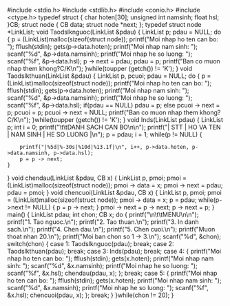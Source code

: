 #include <stdio.h>
#include <stdlib.h>
#include <conio.h>
#include <ctype.h>
typedef struct
{
    char hoten[30];
    unsigned int namsinh;
    float hsl;
}CB;
struct node
{
    CB data;
    struct node *next;
};
typedef struct node *LinkList;
void Taodslknguoc(LinkList &pdau)
{
    LinkList p;
    pdau = NULL;
    do
    {
        p = (LinkList)malloc(sizeof(struct node));
        printf("Moi nhap ho ten can bo: ");
        fflush(stdin);
        gets(p->data.hoten);
        printf("Moi nhap nam sinh: ");
        scanf("%d", &p->data.namsinh);
        printf("Moi nhap he so luong: ");
        scanf("%f", &p->data.hsl);
        p -> next = pdau;
        pdau = p;
        printf("Ban co muon nhap them khong?C/K\n");
    }while(toupper (getch()) != 'K');
}
void Taodslkthuan(LinkList &pdau)
{
    LinkList p, pcuoi;
    pdau = NULL;
    do
    {
        p = (LinkList)malloc(sizeof(struct node));
        printf("Moi nhap ho ten can bo: ");
        fflush(stdin);
        gets(p->data.hoten);
        printf("Moi nhap nam sinh: ");
        scanf("%d", &p->data.namsinh);
        printf("Moi nhap he so luong: ");
        scanf("%f", &p->data.hsl);
        if(pdau == NULL)
            pdau = p;
        else
            pcuoi -> next = p;
        pcuoi = p;
        pcuoi -> next = NULL;
        printf("Ban co muon nhap them khong?C/K\n");
    }while(toupper (getch()) != 'K');
}
void Inds(LinkList pdau)
{
    LinkList p;
    int i = 0;
    printf("\t\tDANH SACH CAN BO\n\n");
    printf("| STT |           HO VA TEN          | NAM SINH | HE SO LUONG |\n");
    p = pdau;
    i = 1;
    while(p != NULL)
    {

        printf("|%5d|%-30s|%10d|%13.1f|\n", i++, p->data.hoten, p->data.namsinh, p->data.hsl);
        p = p -> next;
    }
}
void chendau(LinkList &pdau, CB x)
{
    LinkList p, pmoi;
    pmoi = (LinkList)malloc(sizeof(struct node));
    pmoi -> data = x;
    pmoi -> next = pdau;
    pdau = pmoi;
}
void chencuoi(LinkList &pdau, CB x)
{
    LinkList p, pmoi;
    pmoi = (LinkList)malloc(sizeof(struct node));
    pmoi -> data = x;
    p = pdau;
    while(p->next != NULL)
    {
        p = p -> next;
    }
    pmoi -> next = p -> next;
    p -> next = p;
}
main()
{
    LinkList pdau;
    int chon;
    CB x;
    do
    {
        printf("\n\t\tMENU\n\n");
        printf("1. Tao nguoc.\n");
        printf("2. Tao thuan.\n");
        printf("3. In danh sach.\n");
        printf("4. Chen dau.\n");
        printf("5. Chen cuoi.\n");
        printf("Muon thoat nhan 20.\n");
        printf("Moi ban chon so 1 -> 3.\n");
        scanf("%d", &chon);
        switch(chon)
        {
            case 1: Taodslknguoc(pdau); break;
            case 2: Taodslkthuan(pdau); break;
            case 3: Inds(pdau); break;
            case 4:
                  {
                    printf("Moi nhap ho ten can bo: ");
                    fflush(stdin);
                    gets(x.hoten);
                    printf("Moi nhap nam sinh: ");
                    scanf("%d", &x.namsinh);
                    printf("Moi nhap he so luong: ");
                    scanf("%f", &x.hsl);
                    chendau(pdau, x);
                  }; break;
            case 5:
                  {
                    printf("Moi nhap ho ten can bo: ");
                    fflush(stdin);
                    gets(x.hoten);
                    printf("Moi nhap nam sinh: ");
                    scanf("%d", &x.namsinh);
                    printf("Moi nhap he so luong: ");
                    scanf("%f", &x.hsl);
                    chencuoi(pdau, x);
                  }; break;
        }
    }while(chon != 20);
}

